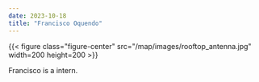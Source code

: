 ```yaml
---
date: 2023-10-18
title: "Francisco Oquendo"
---
```


{{< figure class="figure-center" src="/map/images/rooftop_antenna.jpg" width=200 height=200  >}}  

Francisco is a intern.